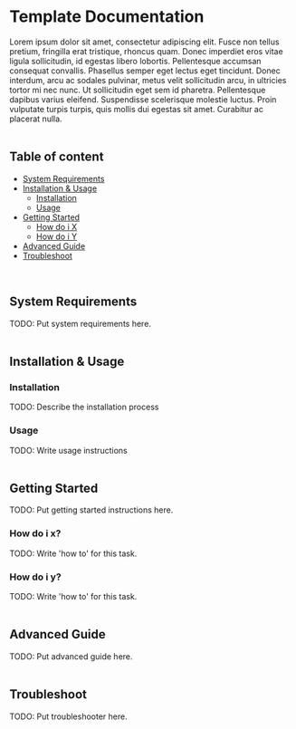 # Template Documentation
Lorem ipsum dolor sit amet, consectetur adipiscing elit. Fusce non tellus pretium, fringilla erat tristique, rhoncus quam. Donec imperdiet eros vitae ligula sollicitudin, id egestas libero lobortis. Pellentesque accumsan consequat convallis. Phasellus semper eget lectus eget tincidunt. Donec interdum, arcu ac sodales pulvinar, metus velit sollicitudin arcu, in ultricies tortor mi nec nunc. Ut sollicitudin eget sem id pharetra. Pellentesque dapibus varius eleifend. Suspendisse scelerisque molestie luctus. Proin vulputate turpis turpis, quis mollis dui egestas sit amet. Curabitur ac placerat nulla.
<br />
<br />
## Table of content
- [System Requirements](#system-requirements)
- [Installation & Usage](#installation--usage)
    - [Installation](#installation)
    - [Usage](#usage)
- [Getting Started](#getting-started)
  - [How do i X](#how-do-i-x)
  - [How do i Y](#how-do-i-y)
- [Advanced Guide](#advanced-guide)
- [Troubleshoot](#troubleshoot)

<br />

## System Requirements
TODO: Put system requirements here.
<br />
<br />
## Installation & Usage

### Installation
TODO: Describe the installation process

### Usage
TODO: Write usage instructions
<br />
<br />
## Getting Started
TODO: Put getting started instructions here.

### How do i x?
TODO: Write 'how to' for this task.

### How do i y?
TODO: Write 'how to' for this task.
<br />
<br />
## Advanced Guide
TODO: Put advanced guide here.
<br />
<br />
## Troubleshoot
TODO: Put troubleshooter here.
